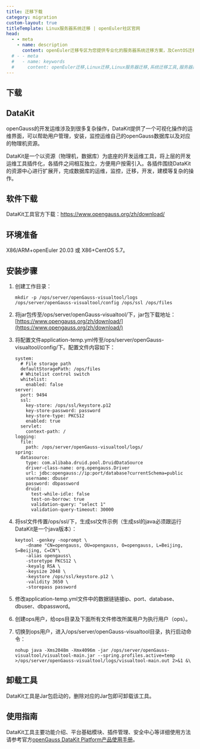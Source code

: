 ```yaml
---
title: 迁移下载
category: migration
custom-layout: true
titleTemplate: Linux服务器系统迁移 | openEuler社区官网
head:
  - - meta
    - name: description
      content: openEuler迁移专区为您提供专业化的服务器系统迁移方案，及CentOS迁移操作系统迁移工具，助力企业简单、平稳、高效进行操作系统升级及操作系统迁移。想要了解更多系统迁移相关信息，欢迎访问openEuler官网。
  # - - meta
  #   - name: keywords
  #     content: openEuler迁移,Linux迁移,Linux服务器迁移,系统迁移工具,服务器迁移方案,CentOS迁移
---
```

## 下载

## DataKit

openGauss的开发运维涉及到很多复杂操作，DataKit提供了一个可视化操作的运维界面，可以帮助用户管理，安装，监控运维自己的openGauss数据库以及对应的物理机资源。

DataKit是一个以资源（物理机，数据库）为底座的开发运维工具，将上层的开发运维工具插件化，各插件之间相互独立，方便用户按需引入。各插件围绕DataKit的资源中心进行扩展开，完成数据库的运维，监控，迁移，开发，建模等复杂的操作。

## 软件下载

DataKit工具官方下载：https://www.opengauss.org/zh/download/

## 环境准备

X86/ARM+openEuler 20.03 或 X86+CentOS 5.7。

## 安装步骤

1. 创建工作目录：

   ```
   mkdir -p /ops/server/openGauss-visualtool/logs /ops/server/openGauss-visualtool/config /ops/ssl /ops/files
   ```

2. 将jar包传至/ops/server/openGauss-visualtool/下，jar包下载地址：[https://www.opengauss.org/zh/download/](https://www.opengauss.org/zh/download/)

3. 将配置文件application-temp.yml传至/ops/server/openGauss-visualtool/config/下。配置文件内容如下：

   ```
   system:
     # File storage path
     defaultStoragePath: /ops/files
     # Whitelist control switch
     whitelist:
       enabled: false
   server:
     port: 9494
     ssl:
       key-store: /ops/ssl/keystore.p12
       key-store-password: password
       key-store-type: PKCS12
       enabled: true
     servlet:
       context-path: /
   logging:
     file:
       path: /ops/server/openGauss-visualtool/logs/
   spring:
     datasource:
       type: com.alibaba.druid.pool.DruidDataSource
       driver-class-name: org.opengauss.Driver
       url: jdbc:opengauss://ip:port/database?currentSchema=public
       username: dbuser
       password: dbpassword
       druid:
         test-while-idle: false
         test-on-borrow: true
         validation-query: "select 1"
         validation-query-timeout: 30000
   ```

4. 将ssl文件传置/ops/ssl/下，生成ssl文件示例（生成ssl的java必须跟运行DataKit是一个java版本）：

   ```
   keytool -genkey -noprompt \
       -dname "CN=opengauss, OU=opengauss, O=opengauss, L=Beijing, S=Beijing, C=CN"\
       -alias opengauss\
       -storetype PKCS12 \
       -keyalg RSA \
       -keysize 2048 \
       -keystore /ops/ssl/keystore.p12 \
       -validity 3650 \
       -storepass password
   ```

   

5. 修改application-temp.yml文件中的数据链链接ip、port、database、dbuser、dbpassword。

6. 创建ops用户，给ops目录及下面所有文件修改所属用户为执行用户（ops）。

7. 切换到ops用户，进入/ops/server/openGauss-visualtool目录，执行启动命令：

   ```
   nohup java -Xms2048m -Xmx4096m -jar /ops/server/openGauss-visualtool/visualtool-main.jar --spring.profiles.active=temp >/ops/server/openGauss-visualtool/logs/visualtool-main.out 2>&1 &\
   ```

## 卸载工具

DataKit工具是Jar包启动的，删除对应的Jar包即可卸载该工具。

## 使用指南

DataKit工具主要功能介绍、平台基础模块、插件管理、安全中心等详细使用方法请参考官方[openGauss DataKit Platform产品使用手册](https://gitee.com/liang-bian/openGauss-workbench/blob/master/openGauss-visualtool/doc/DataKit%20Product%20Manual%20-%20Platform.md)。
